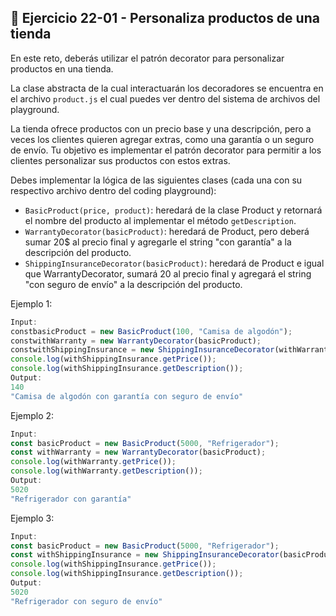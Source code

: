 ## 🔴 **Ejercicio 22-01 - Personaliza productos de una tienda**

En este reto, deberás utilizar el patrón decorator para personalizar productos en una tienda.

La clase abstracta de la cual interactuarán los decoradores se encuentra en el archivo `product.js` el cual puedes ver dentro del sistema de archivos del playground.

La tienda ofrece productos con un precio base y una descripción, pero a veces los clientes quieren agregar extras, como una garantía o un seguro de envío. Tu objetivo es implementar el patrón decorator para permitir a los clientes personalizar sus productos con estos extras.

Debes implementar la lógica de las siguientes clases (cada una con su respectivo archivo dentro del coding playground):

- `BasicProduct(price, product)`: heredará de la clase Product y retornará el nombre del producto al implementar el método `getDescription`.
- `WarrantyDecorator(basicProduct)`: heredará de Product, pero deberá sumar 20$ al precio final y agregarle el string "con garantía" a la descripción del producto.
- `ShippingInsuranceDecorator(basicProduct)`: heredará de Product e igual que WarrantyDecorator, sumará 20 al precio final y agregará el string "con seguro de envío" a la descripción del producto.

Ejemplo 1:

```jsx
Input:
constbasicProduct = new BasicProduct(100, "Camisa de algodón");
constwithWarranty = new WarrantyDecorator(basicProduct);
constwithShippingInsurance = new ShippingInsuranceDecorator(withWarranty);
console.log(withShippingInsurance.getPrice());
console.log(withShippingInsurance.getDescription());
Output:
140
"Camisa de algodón con garantía con seguro de envío"
```

Ejemplo 2:

```jsx
Input:
const basicProduct = new BasicProduct(5000, "Refrigerador");
const withWarranty = new WarrantyDecorator(basicProduct);
console.log(withWarranty.getPrice());
console.log(withWarranty.getDescription());
Output:
5020
"Refrigerador con garantía"
```

Ejemplo 3:

```jsx
Input:
const basicProduct = new BasicProduct(5000, "Refrigerador");
const withShippingInsurance = new ShippingInsuranceDecorator(basicProduct);
console.log(withShippingInsurance.getPrice());
console.log(withShippingInsurance.getDescription());
Output:
5020
"Refrigerador con seguro de envío"
```